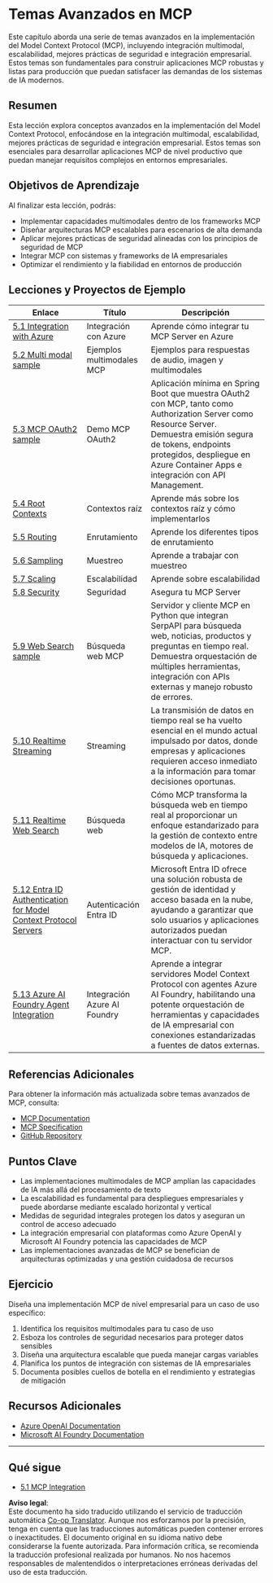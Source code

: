 <!--
CO_OP_TRANSLATOR_METADATA:
{
  "original_hash": "1949cb32394aeb1bdec8870f309005a3",
  "translation_date": "2025-07-16T22:05:08+00:00",
  "source_file": "05-AdvancedTopics/README.md",
  "language_code": "es"
}
-->
# Temas Avanzados en MCP

Este capítulo aborda una serie de temas avanzados en la implementación del Model Context Protocol (MCP), incluyendo integración multimodal, escalabilidad, mejores prácticas de seguridad e integración empresarial. Estos temas son fundamentales para construir aplicaciones MCP robustas y listas para producción que puedan satisfacer las demandas de los sistemas de IA modernos.

## Resumen

Esta lección explora conceptos avanzados en la implementación del Model Context Protocol, enfocándose en la integración multimodal, escalabilidad, mejores prácticas de seguridad e integración empresarial. Estos temas son esenciales para desarrollar aplicaciones MCP de nivel productivo que puedan manejar requisitos complejos en entornos empresariales.

## Objetivos de Aprendizaje

Al finalizar esta lección, podrás:

- Implementar capacidades multimodales dentro de los frameworks MCP
- Diseñar arquitecturas MCP escalables para escenarios de alta demanda
- Aplicar mejores prácticas de seguridad alineadas con los principios de seguridad de MCP
- Integrar MCP con sistemas y frameworks de IA empresariales
- Optimizar el rendimiento y la fiabilidad en entornos de producción

## Lecciones y Proyectos de Ejemplo

| Enlace | Título | Descripción |
|--------|--------|-------------|
| [5.1 Integration with Azure](./mcp-integration/README.md) | Integración con Azure | Aprende cómo integrar tu MCP Server en Azure |
| [5.2 Multi modal sample](./mcp-multi-modality/README.md) | Ejemplos multimodales MCP | Ejemplos para respuestas de audio, imagen y multimodales |
| [5.3 MCP OAuth2 sample](../../../05-AdvancedTopics/mcp-oauth2-demo) | Demo MCP OAuth2 | Aplicación mínima en Spring Boot que muestra OAuth2 con MCP, tanto como Authorization Server como Resource Server. Demuestra emisión segura de tokens, endpoints protegidos, despliegue en Azure Container Apps e integración con API Management. |
| [5.4 Root Contexts](./mcp-root-contexts/README.md) | Contextos raíz | Aprende más sobre los contextos raíz y cómo implementarlos |
| [5.5 Routing](./mcp-routing/README.md) | Enrutamiento | Aprende los diferentes tipos de enrutamiento |
| [5.6 Sampling](./mcp-sampling/README.md) | Muestreo | Aprende a trabajar con muestreo |
| [5.7 Scaling](./mcp-scaling/README.md) | Escalabilidad | Aprende sobre escalabilidad |
| [5.8 Security](./mcp-security/README.md) | Seguridad | Asegura tu MCP Server |
| [5.9 Web Search sample](./web-search-mcp/README.md) | Búsqueda web MCP | Servidor y cliente MCP en Python que integran SerpAPI para búsqueda web, noticias, productos y preguntas en tiempo real. Demuestra orquestación de múltiples herramientas, integración con APIs externas y manejo robusto de errores. |
| [5.10 Realtime Streaming](./mcp-realtimestreaming/README.md) | Streaming | La transmisión de datos en tiempo real se ha vuelto esencial en el mundo actual impulsado por datos, donde empresas y aplicaciones requieren acceso inmediato a la información para tomar decisiones oportunas. |
| [5.11 Realtime Web Search](./mcp-realtimesearch/README.md) | Búsqueda web | Cómo MCP transforma la búsqueda web en tiempo real al proporcionar un enfoque estandarizado para la gestión de contexto entre modelos de IA, motores de búsqueda y aplicaciones. |
| [5.12  Entra ID Authentication for Model Context Protocol Servers](./mcp-security-entra/README.md) | Autenticación Entra ID | Microsoft Entra ID ofrece una solución robusta de gestión de identidad y acceso basada en la nube, ayudando a garantizar que solo usuarios y aplicaciones autorizados puedan interactuar con tu servidor MCP. |
| [5.13 Azure AI Foundry Agent Integration](./mcp-foundry-agent-integration/README.md) | Integración Azure AI Foundry | Aprende a integrar servidores Model Context Protocol con agentes Azure AI Foundry, habilitando una potente orquestación de herramientas y capacidades de IA empresarial con conexiones estandarizadas a fuentes de datos externas. |

## Referencias Adicionales

Para obtener la información más actualizada sobre temas avanzados de MCP, consulta:
- [MCP Documentation](https://modelcontextprotocol.io/)
- [MCP Specification](https://spec.modelcontextprotocol.io/)
- [GitHub Repository](https://github.com/modelcontextprotocol)

## Puntos Clave

- Las implementaciones multimodales de MCP amplían las capacidades de IA más allá del procesamiento de texto
- La escalabilidad es fundamental para despliegues empresariales y puede abordarse mediante escalado horizontal y vertical
- Medidas de seguridad integrales protegen los datos y aseguran un control de acceso adecuado
- La integración empresarial con plataformas como Azure OpenAI y Microsoft AI Foundry potencia las capacidades de MCP
- Las implementaciones avanzadas de MCP se benefician de arquitecturas optimizadas y una gestión cuidadosa de recursos

## Ejercicio

Diseña una implementación MCP de nivel empresarial para un caso de uso específico:

1. Identifica los requisitos multimodales para tu caso de uso
2. Esboza los controles de seguridad necesarios para proteger datos sensibles
3. Diseña una arquitectura escalable que pueda manejar cargas variables
4. Planifica los puntos de integración con sistemas de IA empresariales
5. Documenta posibles cuellos de botella en el rendimiento y estrategias de mitigación

## Recursos Adicionales

- [Azure OpenAI Documentation](https://learn.microsoft.com/en-us/azure/ai-services/openai/)
- [Microsoft AI Foundry Documentation](https://learn.microsoft.com/en-us/ai-services/)

---

## Qué sigue

- [5.1 MCP Integration](./mcp-integration/README.md)

**Aviso legal**:  
Este documento ha sido traducido utilizando el servicio de traducción automática [Co-op Translator](https://github.com/Azure/co-op-translator). Aunque nos esforzamos por la precisión, tenga en cuenta que las traducciones automáticas pueden contener errores o inexactitudes. El documento original en su idioma nativo debe considerarse la fuente autorizada. Para información crítica, se recomienda la traducción profesional realizada por humanos. No nos hacemos responsables de malentendidos o interpretaciones erróneas derivadas del uso de esta traducción.